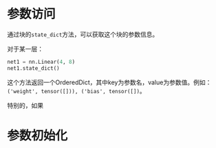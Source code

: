 # 参数访问
通过块的`state_dict`方法，可以获取这个块的参数信息。

对于某一层：
```python
net1 = nn.Linear(4, 8)
net1.state_dict()
```

这个方法返回一个OrderedDict，其中key为参数名，value为参数值。例如：
`('weight', tensor([])), ('bias', tensor([])`。

特别的，如果

# 参数初始化